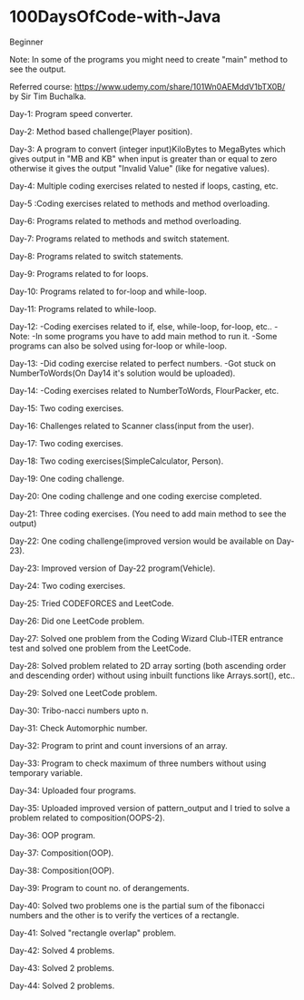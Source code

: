 # 100DaysOfCode-with-Java
Beginner

Note: In some of the programs you might need to create "main" method to see the output.

Referred course: https://www.udemy.com/share/101Wn0AEMddV1bTX0B/ by Sir Tim Buchalka.

Day-1:
Program speed converter.

Day-2: 
Method based challenge(Player position).

Day-3:
A program to convert (integer input)KiloBytes to MegaBytes which gives output in "MB and KB" when input is greater than or equal to zero otherwise it gives the output "Invalid Value" (like for negative values).

Day-4: Multiple coding exercises related to nested if loops, casting, etc.

Day-5 :Coding exercises related to methods and method overloading.

Day-6: Programs related to methods and method overloading.

Day-7: Programs related to methods and switch statement.

Day-8: Programs related to switch statements.

Day-9: Programs related to for loops.

Day-10: Programs related to for-loop and while-loop.

Day-11: Programs related to while-loop.

Day-12: -Coding exercises related to if, else, while-loop, for-loop, etc.. 
        -Note: -In some programs you have to add main method to run it.
               -Some programs can also be solved using for-loop or while-loop.

Day-13: -Did coding exercise related to perfect numbers.
        -Got stuck on NumberToWords(On Day14 it's solution would be uploaded).
        
Day-14: -Coding exercises related to NumberToWords, FlourPacker, etc.

Day-15: Two coding exercises.

Day-16: Challenges related to Scanner class(input from the user).

Day-17: Two coding exercises.

Day-18: Two coding exercises(SimpleCalculator, Person).

Day-19: One coding challenge.

Day-20: One coding challenge and one coding exercise completed.

Day-21: Three coding exercises. (You need to add main method to see the output)

Day-22: One coding challenge(improved version would be available on Day-23).

Day-23: Improved version of Day-22 program(Vehicle).

Day-24: Two coding exercises.

Day-25: Tried CODEFORCES and LeetCode.

Day-26: Did one LeetCode problem.

Day-27: Solved one problem from the Coding Wizard Club-ITER entrance test and solved one problem from the LeetCode.

Day-28: Solved problem related to 2D array sorting (both ascending order and descending order) without using inbuilt functions like Arrays.sort(), etc..

Day-29: Solved one LeetCode problem.

Day-30: Tribo-nacci numbers upto n.

Day-31: Check Automorphic number.

Day-32: Program to print and count inversions of an array.

Day-33: Program to check maximum of three numbers without using temporary variable.

Day-34: Uploaded four programs.

Day-35: Uploaded improved version of pattern_output and I tried to solve a problem related to composition(OOPS-2).

Day-36: OOP program.

Day-37: Composition(OOP).

Day-38: Composition(OOP).

Day-39: Program to count no. of derangements.

Day-40: Solved two problems one is the partial sum of the fibonacci numbers and the other is to verify the vertices of a rectangle.

Day-41: Solved "rectangle overlap" problem.

Day-42: Solved 4 problems.

Day-43: Solved 2 problems.

Day-44: Solved 2 problems.


    
